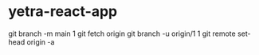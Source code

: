 # yetra-react-app

git branch -m main 1
git fetch origin
git branch -u origin/1 1
git remote set-head origin -a

